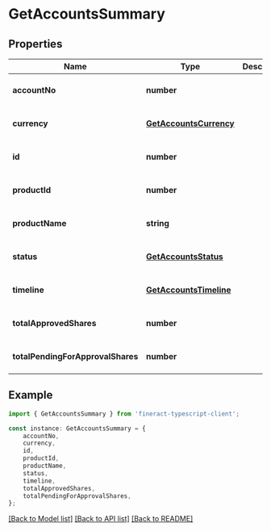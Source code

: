 # GetAccountsSummary


## Properties

Name | Type | Description | Notes
------------ | ------------- | ------------- | -------------
**accountNo** | **number** |  | [optional] [default to undefined]
**currency** | [**GetAccountsCurrency**](GetAccountsCurrency.md) |  | [optional] [default to undefined]
**id** | **number** |  | [optional] [default to undefined]
**productId** | **number** |  | [optional] [default to undefined]
**productName** | **string** |  | [optional] [default to undefined]
**status** | [**GetAccountsStatus**](GetAccountsStatus.md) |  | [optional] [default to undefined]
**timeline** | [**GetAccountsTimeline**](GetAccountsTimeline.md) |  | [optional] [default to undefined]
**totalApprovedShares** | **number** |  | [optional] [default to undefined]
**totalPendingForApprovalShares** | **number** |  | [optional] [default to undefined]

## Example

```typescript
import { GetAccountsSummary } from 'fineract-typescript-client';

const instance: GetAccountsSummary = {
    accountNo,
    currency,
    id,
    productId,
    productName,
    status,
    timeline,
    totalApprovedShares,
    totalPendingForApprovalShares,
};
```

[[Back to Model list]](../README.md#documentation-for-models) [[Back to API list]](../README.md#documentation-for-api-endpoints) [[Back to README]](../README.md)
